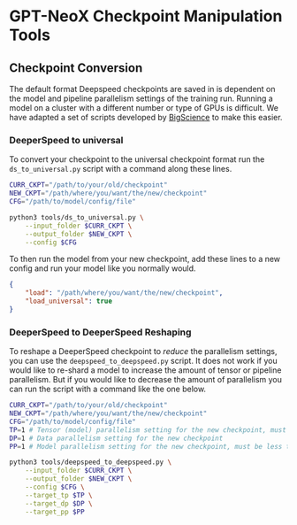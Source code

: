 # GPT-NeoX Checkpoint Manipulation Tools

## Checkpoint Conversion

The default format Deepspeed checkpoints are saved in is dependent on the model and pipeline parallelism settings of the training run. Running a model on a cluster with a different number or type of GPUs is difficult. We have adapted a set of scripts developed by [BigScience](https://github.com/bigscience-workshop/Megatron-DeepSpeed/tree/main/tools/convert_checkpoint) to make this easier.

### DeeperSpeed to universal

To convert your checkpoint to the universal checkpoint format run the `ds_to_universal.py` script with a command along these lines.

```bash
CURR_CKPT="/path/to/your/old/checkpoint"
NEW_CKPT="/path/where/you/want/the/new/checkpoint"
CFG="/path/to/model/config/file"

python3 tools/ds_to_universal.py \
    --input_folder $CURR_CKPT \
    --output_folder $NEW_CKPT \
    --config $CFG
```

To then run the model from your new checkpoint, add these lines to a new config and run your model like you normally would.

```json
{
    "load": "/path/where/you/want/the/new/checkpoint",
    "load_universal": true
}
```

### DeeperSpeed to DeeperSpeed Reshaping

To reshape a DeeperSpeed checkpoint to _reduce_ the parallelism settings, you can use the `deepspeed_to_deepspeed.py` script. It does not work if you would like to re-shard a model to increase the amount of tensor or pipeline parallelism. But if you would like to decrease the amount of parallelism you can run the script with a command like the one below.

```bash
CURR_CKPT="/path/to/your/old/checkpoint"
NEW_CKPT="/path/where/you/want/the/new/checkpoint"
CFG="/path/to/model/config/file"
TP=1 # Tensor (model) parallelism setting for the new checkpoint, must be less than or equal to the model's original tensor parallelism
DP=1 # Data parallelism setting for the new checkpoint
PP=1 # Model parallelism setting for the new checkpoint, must be less than or equal to the model's original pipeline parallelism

python3 tools/deepspeed_to_deepspeed.py \
    --input_folder $CURR_CKPT \
    --output_folder $NEW_CKPT \
    --config $CFG \
    --target_tp $TP \
    --target_dp $DP \
    --target_pp $PP
```
